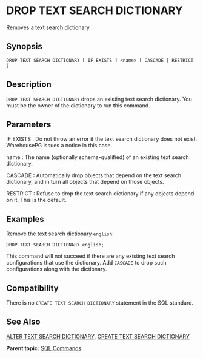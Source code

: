 # DROP TEXT SEARCH DICTIONARY 

Removes a text search dictionary.

## <a id="section2"></a>Synopsis 

``` {#sql_command_synopsis}
DROP TEXT SEARCH DICTIONARY [ IF EXISTS ] <name> [ CASCADE | RESTRICT ]
```

## <a id="section3"></a>Description 

`DROP TEXT SEARCH DICTIONARY` drops an existing text search dictionary. You must be the owner of the dictionary to run this command.

## <a id="section4"></a>Parameters 

IF EXISTS
:   Do not throw an error if the text search dictionary does not exist. WarehousePG issues a notice in this case.

name
:   The name \(optionally schema-qualified\) of an existing text search dictionary.

CASCADE
:   Automatically drop objects that depend on the text search dictionary, and in turn all objects that depend on those objects.

RESTRICT
:   Refuse to drop the text search dictionary if any objects depend on it. This is the default.

## <a id="section5"></a>Examples 

Remove the text search dictionary `english`:

```
DROP TEXT SEARCH DICTIONARY english;
```

This command will not succeed if there are any existing text search configurations that use the dictionary. Add `CASCADE` to drop such configurations along with the dictionary.

## <a id="section6"></a>Compatibility 

There is no `CREATE TEXT SEARCH DICTIONARY` statement in the SQL standard.

## <a id="section7"></a>See Also 

[ALTER TEXT SEARCH DICTIONARY](ALTER_TEXT_SEARCH_DICTIONARY.html), [CREATE TEXT SEARCH DICTIONARY](CREATE_TEXT_SEARCH_DICTIONARY.html)

**Parent topic:** [SQL Commands](../sql_commands/sql_ref.html)

